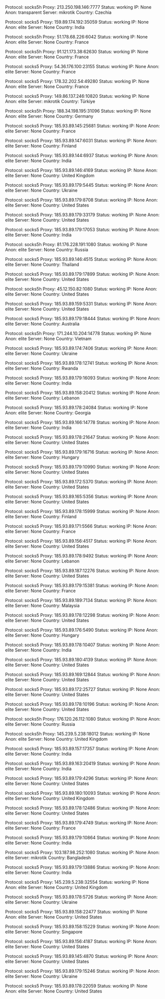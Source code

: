 Protocol: socks5h
Proxy: 213.250.198.146:7777
Status: working
IP: None
Anon: transparent
Server: mikrotik
Country: Czechia

Protocol: socks5
Proxy: 159.89.174.192:35059
Status: working
IP: None
Anon: elite
Server: None
Country: India

Protocol: socks5h
Proxy: 51.178.68.226:6042
Status: working
IP: None
Anon: elite
Server: None
Country: France

Protocol: socks5h
Proxy: 91.121.173.38:62630
Status: working
IP: None
Anon: elite
Server: None
Country: France

Protocol: socks5
Proxy: 54.36.176.100:23155
Status: working
IP: None
Anon: elite
Server: None
Country: France

Protocol: socks5
Proxy: 178.32.202.54:49280
Status: working
IP: None
Anon: elite
Server: None
Country: France

Protocol: socks5
Proxy: 149.86.137.246:10820
Status: working
IP: None
Anon: elite
Server: mikrotik
Country: Türkiye

Protocol: socks5h
Proxy: 188.34.198.195:31096
Status: working
IP: None
Anon: elite
Server: None
Country: Germany

Protocol: socks5
Proxy: 185.93.89.145:25681
Status: working
IP: None
Anon: elite
Server: None
Country: France

Protocol: socks5
Proxy: 185.93.89.147:6031
Status: working
IP: None
Anon: elite
Server: None
Country: Finland

Protocol: socks5
Proxy: 185.93.89.144:6937
Status: working
IP: None
Anon: elite
Server: None
Country: India

Protocol: socks5
Proxy: 185.93.89.146:4169
Status: working
IP: None
Anon: elite
Server: None
Country: United Kingdom

Protocol: socks5
Proxy: 185.93.89.179:5445
Status: working
IP: None
Anon: elite
Server: None
Country: Ukraine

Protocol: socks5
Proxy: 185.93.89.179:8708
Status: working
IP: None
Anon: elite
Server: None
Country: United States

Protocol: socks5
Proxy: 185.93.89.179:33179
Status: working
IP: None
Anon: elite
Server: None
Country: United States

Protocol: socks5
Proxy: 185.93.89.179:17053
Status: working
IP: None
Anon: elite
Server: None
Country: India

Protocol: socks5h
Proxy: 81.176.228.191:1080
Status: working
IP: None
Anon: elite
Server: None
Country: Russia

Protocol: socks5
Proxy: 185.93.89.146:4515
Status: working
IP: None
Anon: elite
Server: None
Country: Thailand

Protocol: socks5
Proxy: 185.93.89.179:17899
Status: working
IP: None
Anon: elite
Server: None
Country: United States

Protocol: socks5h
Proxy: 45.12.150.82:1080
Status: working
IP: None
Anon: elite
Server: None
Country: United States

Protocol: socks5
Proxy: 185.93.89.159:5331
Status: working
IP: None
Anon: elite
Server: None
Country: United States

Protocol: socks5
Proxy: 185.93.89.179:18444
Status: working
IP: None
Anon: elite
Server: None
Country: Australia

Protocol: socks5h
Proxy: 171.244.10.204:14778
Status: working
IP: None
Anon: elite
Server: None
Country: Vietnam

Protocol: socks5
Proxy: 185.93.89.174:7406
Status: working
IP: None
Anon: elite
Server: None
Country: Ukraine

Protocol: socks5
Proxy: 185.93.89.178:12741
Status: working
IP: None
Anon: elite
Server: None
Country: Rwanda

Protocol: socks5
Proxy: 185.93.89.179:16093
Status: working
IP: None
Anon: elite
Server: None
Country: India

Protocol: socks5
Proxy: 185.93.89.158:20412
Status: working
IP: None
Anon: elite
Server: None
Country: Lebanon

Protocol: socks5
Proxy: 185.93.89.178:24084
Status: working
IP: None
Anon: elite
Server: None
Country: Georgia

Protocol: socks5
Proxy: 185.93.89.166:14778
Status: working
IP: None
Anon: elite
Server: None
Country: India

Protocol: socks5
Proxy: 185.93.89.178:21647
Status: working
IP: None
Anon: elite
Server: None
Country: United States

Protocol: socks5
Proxy: 185.93.89.179:16716
Status: working
IP: None
Anon: elite
Server: None
Country: Hungary

Protocol: socks5
Proxy: 185.93.89.179:10990
Status: working
IP: None
Anon: elite
Server: None
Country: United States

Protocol: socks5
Proxy: 185.93.89.172:5370
Status: working
IP: None
Anon: elite
Server: None
Country: United States

Protocol: socks5
Proxy: 185.93.89.165:5356
Status: working
IP: None
Anon: elite
Server: None
Country: United States

Protocol: socks5
Proxy: 185.93.89.178:15999
Status: working
IP: None
Anon: elite
Server: None
Country: Finland

Protocol: socks5
Proxy: 185.93.89.171:5566
Status: working
IP: None
Anon: elite
Server: None
Country: France

Protocol: socks5
Proxy: 185.93.89.156:4517
Status: working
IP: None
Anon: elite
Server: None
Country: United States

Protocol: socks5
Proxy: 185.93.89.178:9492
Status: working
IP: None
Anon: elite
Server: None
Country: Lebanon

Protocol: socks5
Proxy: 185.93.89.187:12276
Status: working
IP: None
Anon: elite
Server: None
Country: United States

Protocol: socks5
Proxy: 185.93.89.179:15381
Status: working
IP: None
Anon: elite
Server: None
Country: France

Protocol: socks5
Proxy: 185.93.89.189:7134
Status: working
IP: None
Anon: elite
Server: None
Country: Malaysia

Protocol: socks5
Proxy: 185.93.89.178:12298
Status: working
IP: None
Anon: elite
Server: None
Country: United States

Protocol: socks5
Proxy: 185.93.89.176:5490
Status: working
IP: None
Anon: elite
Server: None
Country: Hungary

Protocol: socks5
Proxy: 185.93.89.178:10407
Status: working
IP: None
Anon: elite
Server: None
Country: India

Protocol: socks5
Proxy: 185.93.89.180:4139
Status: working
IP: None
Anon: elite
Server: None
Country: United States

Protocol: socks5
Proxy: 185.93.89.169:12844
Status: working
IP: None
Anon: elite
Server: None
Country: United States

Protocol: socks5
Proxy: 185.93.89.172:25727
Status: working
IP: None
Anon: elite
Server: None
Country: United States

Protocol: socks5
Proxy: 185.93.89.178:10196
Status: working
IP: None
Anon: elite
Server: None
Country: United States

Protocol: socks5h
Proxy: 176.120.26.112:1080
Status: working
IP: None
Anon: elite
Server: None
Country: Russia

Protocol: socks5h
Proxy: 145.239.5.238:18012
Status: working
IP: None
Anon: elite
Server: None
Country: United Kingdom

Protocol: socks5
Proxy: 185.93.89.157:17357
Status: working
IP: None
Anon: elite
Server: None
Country: India

Protocol: socks5
Proxy: 185.93.89.163:20419
Status: working
IP: None
Anon: elite
Server: None
Country: India

Protocol: socks5
Proxy: 185.93.89.179:4296
Status: working
IP: None
Anon: elite
Server: None
Country: United States

Protocol: socks5
Proxy: 185.93.89.180:10093
Status: working
IP: None
Anon: elite
Server: None
Country: United Kingdom

Protocol: socks5
Proxy: 185.93.89.178:12486
Status: working
IP: None
Anon: elite
Server: None
Country: United States

Protocol: socks5
Proxy: 185.93.89.179:4749
Status: working
IP: None
Anon: elite
Server: None
Country: France

Protocol: socks5
Proxy: 185.93.89.179:10864
Status: working
IP: None
Anon: elite
Server: None
Country: India

Protocol: socks5
Proxy: 103.187.98.252:1080
Status: working
IP: None
Anon: elite
Server: mikrotik
Country: Bangladesh

Protocol: socks5
Proxy: 185.93.89.179:13886
Status: working
IP: None
Anon: elite
Server: None
Country: India

Protocol: socks5
Proxy: 145.239.5.238:32554
Status: working
IP: None
Anon: elite
Server: None
Country: United Kingdom

Protocol: socks5
Proxy: 185.93.89.178:5726
Status: working
IP: None
Anon: elite
Server: None
Country: Ukraine

Protocol: socks5
Proxy: 185.93.89.158:22477
Status: working
IP: None
Anon: elite
Server: None
Country: United States

Protocol: socks5
Proxy: 185.93.89.158:15229
Status: working
IP: None
Anon: elite
Server: None
Country: Singapore

Protocol: socks5
Proxy: 185.93.89.156:4187
Status: working
IP: None
Anon: elite
Server: None
Country: United States

Protocol: socks5
Proxy: 185.93.89.145:4870
Status: working
IP: None
Anon: elite
Server: None
Country: United States

Protocol: socks5
Proxy: 185.93.89.179:15246
Status: working
IP: None
Anon: elite
Server: None
Country: Ukraine

Protocol: socks5
Proxy: 185.93.89.178:22059
Status: working
IP: None
Anon: elite
Server: None
Country: United States

